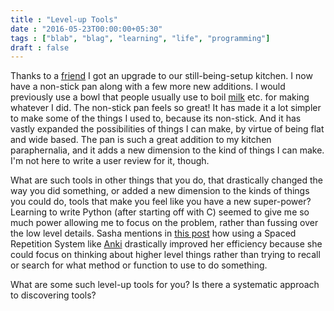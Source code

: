 ```yaml
---
title : "Level-up Tools"
date : "2016-05-23T00:00:00+05:30"
tags : ["blab", "blag", "learning", "life", "programming"]
draft : false
---
```


Thanks to a [friend](https://twitter.com/baali_) I got an upgrade to our still-being-setup kitchen.  I now
have a non-stick pan along with a few more new additions.  I would previously
use a bowl that people usually use to boil [milk](http://img6a.flixcart.com/image/pot-pan/t/s/8/aluminium-polish-top-jk-vallabhdas-400x400-imae7w9y9ehukjhx.jpeg) etc. for making whatever I did.
The non-stick pan feels so great!  It has made it a lot simpler to make some of
the things I used to, because its non-stick. And it has vastly expanded the
possibilities of things I can make, by virtue of being flat and wide based.
The pan is such a great addition to my kitchen paraphernalia, and it adds a new
dimension to the kind of things I can make.  I'm not here to write a user
review for it, though.

What are such tools in other things that you do, that drastically changed the
way you did something, or added a new dimension to the kinds of things you
could do, tools that make you feel like you have a new super-power?  Learning
to write Python (after starting off with C) seemed to give me so much power
allowing me to focus on the problem, rather than fussing over the low level
details. Sasha mentions in [this post](http://sasha.wtf/anki-post-1/) how using a Spaced Repetition System like
[Anki](https://ankiweb.net/) drastically improved her efficiency because she could focus on thinking
about higher level things rather than trying to recall or search for what
method or function to use to do something.

What are some such level-up tools for you? Is there a systematic approach to
discovering tools?
